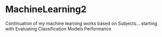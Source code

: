 # MachineLearning2
Continuation of my machine learning works based on Subjects....starting with Evaluating Classification Models Performance
